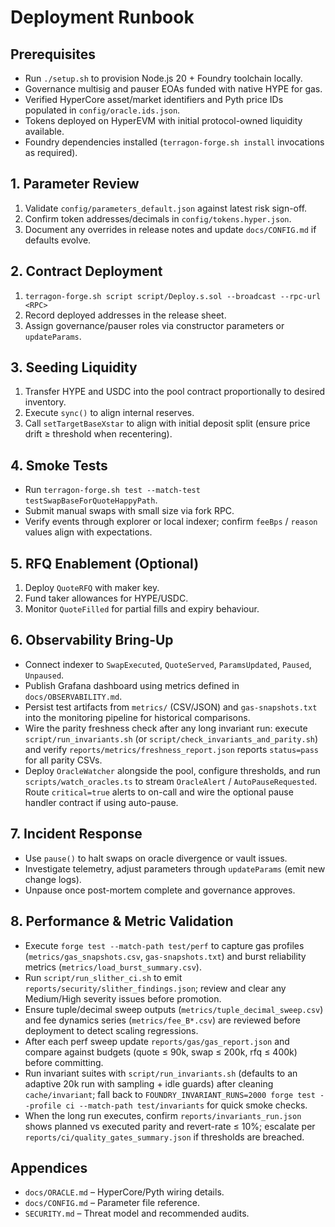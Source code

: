 # Deployment Runbook

## Prerequisites
- Run `./setup.sh` to provision Node.js 20 + Foundry toolchain locally.
- Governance multisig and pauser EOAs funded with native HYPE for gas.
- Verified HyperCore asset/market identifiers and Pyth price IDs populated in `config/oracle.ids.json`.
- Tokens deployed on HyperEVM with initial protocol-owned liquidity available.
- Foundry dependencies installed (`terragon-forge.sh install` invocations as required).

## 1. Parameter Review
1. Validate `config/parameters_default.json` against latest risk sign-off.
2. Confirm token addresses/decimals in `config/tokens.hyper.json`.
3. Document any overrides in release notes and update `docs/CONFIG.md` if defaults evolve.

## 2. Contract Deployment
1. `terragon-forge.sh script script/Deploy.s.sol --broadcast --rpc-url <RPC>`
2. Record deployed addresses in the release sheet.
3. Assign governance/pauser roles via constructor parameters or `updateParams`.

## 3. Seeding Liquidity
1. Transfer HYPE and USDC into the pool contract proportionally to desired inventory.
2. Execute `sync()` to align internal reserves.
3. Call `setTargetBaseXstar` to align with initial deposit split (ensure price drift ≥ threshold when recentering).

## 4. Smoke Tests
- Run `terragon-forge.sh test --match-test testSwapBaseForQuoteHappyPath`.
- Submit manual swaps with small size via fork RPC.
- Verify events through explorer or local indexer; confirm `feeBps` / `reason` values align with expectations.

## 5. RFQ Enablement (Optional)
1. Deploy `QuoteRFQ` with maker key.
2. Fund taker allowances for HYPE/USDC.
3. Monitor `QuoteFilled` for partial fills and expiry behaviour.

## 6. Observability Bring-Up
- Connect indexer to `SwapExecuted`, `QuoteServed`, `ParamsUpdated`, `Paused`, `Unpaused`.
- Publish Grafana dashboard using metrics defined in `docs/OBSERVABILITY.md`.
- Persist test artifacts from `metrics/` (CSV/JSON) and `gas-snapshots.txt` into the monitoring pipeline for historical comparisons.
- Wire the parity freshness check after any long invariant run: execute `script/run_invariants.sh` (or `script/check_invariants_and_parity.sh`) and verify `reports/metrics/freshness_report.json` reports `status=pass` for all parity CSVs.
- Deploy `OracleWatcher` alongside the pool, configure thresholds, and run `scripts/watch_oracles.ts` to stream `OracleAlert` / `AutoPauseRequested`. Route `critical=true` alerts to on-call and wire the optional pause handler contract if using auto-pause.

## 7. Incident Response
- Use `pause()` to halt swaps on oracle divergence or vault issues.
- Investigate telemetry, adjust parameters through `updateParams` (emit new change logs).
- Unpause once post-mortem complete and governance approves.

## 8. Performance & Metric Validation
- Execute `forge test --match-path test/perf` to capture gas profiles (`metrics/gas_snapshots.csv`, `gas-snapshots.txt`) and burst reliability metrics (`metrics/load_burst_summary.csv`).
- Run `script/run_slither_ci.sh` to emit `reports/security/slither_findings.json`; review and clear any Medium/High severity issues before promotion.
- Ensure tuple/decimal sweep outputs (`metrics/tuple_decimal_sweep.csv`) and fee dynamics series (`metrics/fee_B*.csv`) are reviewed before deployment to detect scaling regressions.
- After each perf sweep update `reports/gas/gas_report.json` and compare against budgets (quote ≤ 90k, swap ≤ 200k, rfq ≤ 400k) before committing.
- Run invariant suites with `script/run_invariants.sh` (defaults to an adaptive 20k run with sampling + idle guards) after cleaning `cache/invariant`; fall back to `FOUNDRY_INVARIANT_RUNS=2000 forge test --profile ci --match-path test/invariants` for quick smoke checks.
- When the long run executes, confirm `reports/invariants_run.json` shows planned vs executed parity and revert-rate ≤ 10%; escalate per `reports/ci/quality_gates_summary.json` if thresholds are breached.

## Appendices
- `docs/ORACLE.md` – HyperCore/Pyth wiring details.
- `docs/CONFIG.md` – Parameter file reference.
- `SECURITY.md` – Threat model and recommended audits.

